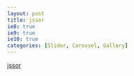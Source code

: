 ```yaml
---
layout: post
title: jssor
ie8: true
ie9: true
ie10: true
categories: [Slider, Carousel, Gallery]
---
```

[jssor](https://github.com/jssor/slider)
